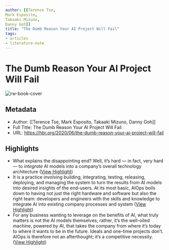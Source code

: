 ```yaml
---
author: [[Terence Tse,
Mark Esposito,
Takaaki Mizuno,
Danny Goh]]
title: "The Dumb Reason Your AI Project Will Fail"
tags: 
- articles
- literature-note
---
```

# The Dumb Reason Your AI Project Will Fail

![rw-book-cover](https://hbr.org/resources/images/article_assets/2020/06/Jun20_08_200161777-001.jpg)

## Metadata
- Author: [[Terence Tse,
Mark Esposito,
Takaaki Mizuno,
Danny Goh]]
- Full Title: The Dumb Reason Your AI Project Will Fail
- URL: https://hbr.org/2020/06/the-dumb-reason-your-ai-project-will-fail

## Highlights
- What explains the disappointing end? Well, it’s hard — in fact, very hard — to *integrate* AI models into a company’s overall technology architecture ([View Highlight](https://read.readwise.io/read/01gz7h49m1txj3s6969ytm0g5f))
- It is a practice involving building, integrating, testing, releasing, deploying, and managing the system to turn the results from AI models into desired insights of the end-users. At its most basic, AIOps boils down to having not just the right hardware and software but also the right team: developers and engineers with the skills and knowledge to integrate AI into existing company processes and system ([View Highlight](https://read.readwise.io/read/01gz7h55jebr40yd2ew5e9wajs))
- For any business wanting to leverage on the benefits of AI, what truly matters is not the AI models themselves; rather, it’s the well-oiled machine, powered by AI, that takes the company from where it’s today to where it wants to be in the future. Ideals and one-time projects don’t. AIOps is therefore not an afterthought; it’s a competitive necessity. ([View Highlight](https://read.readwise.io/read/01gz7h7wwndg0rdszmrw17t86v))
